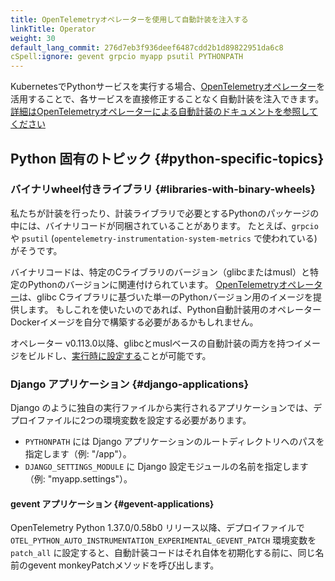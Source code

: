 ```yaml
---
title: OpenTelemetryオペレーターを使用して自動計装を注入する
linkTitle: Operator
weight: 30
default_lang_commit: 276d7eb3f936deef6487cdd2b1d89822951da6c8
cSpell:ignore: gevent grpcio myapp psutil PYTHONPATH
---
```


KubernetesでPythonサービスを実行する場合、[OpenTelemetryオペレーター](https://github.com/open-telemetry/opentelemetry-operator)を活用することで、各サービスを直接修正することなく自動計装を注入できます。
[詳細はOpenTelemetryオペレーターによる自動計装のドキュメントを参照してください](/docs/platforms/kubernetes/operator/automatic/)

## Python 固有のトピック {#python-specific-topics}

### バイナリwheel付きライブラリ {#libraries-with-binary-wheels}

私たちが計装を行ったり、計装ライブラリで必要とするPythonのパッケージの中には、バイナリコードが同梱されていることがあります。
たとえば、`grpcio` や `psutil` (`opentelemetry-instrumentation-system-metrics` で使われている) がそうです。

バイナリコードは、特定のCライブラリのバージョン（glibcまたはmusl）と特定のPythonのバージョンに関連付けられています。
[OpenTelemetryオペレーター](https://github.com/open-telemetry/opentelemetry-operator)は、glibc Cライブラリに基づいた単一のPythonバージョン用のイメージを提供します。
もしこれを使いたいのであれば、Python自動計装用のオペレーターDockerイメージを自分で構築する必要があるかもしれません。

オペレーター v0.113.0以降、glibcとmuslベースの自動計装の両方を持つイメージをビルドし、[実行時に設定する](/docs/platforms/kubernetes/operator/automatic/#annotations-python-musl)ことが可能です。

### Django アプリケーション {#django-applications}

Django のように独自の実行ファイルから実行されるアプリケーションでは、デプロイファイルに2つの環境変数を設定する必要があります。

- `PYTHONPATH` には Django アプリケーションのルートディレクトリへのパスを指定します（例: "/app"）。
- `DJANGO_SETTINGS_MODULE` に Django 設定モジュールの名前を指定します（例: "myapp.settings"）。

#### gevent アプリケーション {#gevent-applications}

OpenTelemetry Python 1.37.0/0.58b0 リリース以降、デプロイファイルで `OTEL_PYTHON_AUTO_INSTRUMENTATION_EXPERIMENTAL_GEVENT_PATCH` 環境変数を `patch_all` に設定すると、自動計装コードはそれ自体を初期化する前に、同じ名前のgevent monkeyPatchメソッドを呼び出します。
